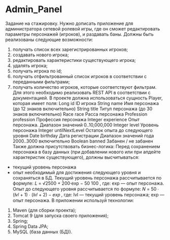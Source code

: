 # Admin_Panel
Задание на стажировку.
Нужно дописать приложение для администратора сетевой ролевой игры, где он сможет редактировать 
параметры персонажей (игроков), и раздавать баны. Должны быть реализованы следующие 
возможности:
1. получать список всех зарегистрированных игроков;
2. создавать нового игрока;
3. редактировать характеристики существующего игрока;
4. удалять игрока;
5. получать игрока по id;
6. получать отфильтрованный список игроков в соответствии с переданными фильтрами;
7. получать количество игроков, которые соответствуют фильтрам.
Для этого необходимо реализовать REST API в соответствии с документацией. 
В проекте должна использоваться сущность Player, которая имеет поля:
Long id ID игрока
String name Имя персонажа (до 12 знаков включительно)
String title Титул персонажа (до 30 знаков включительно)
Race race Расса персонажа
Profession profession Профессия персонажа
Integer experience Опыт персонажа. Диапазон значений 0..10,000,000
Integer level Уровень персонажа
Integer untilNextLevel Остаток опыта до следующего уровня
Date birthday Дата регистрации
Диапазон значений года 2000..3000 включительно
Boolean banned Забанен / не забанен
Также должна присутствовать бизнес-логика:
Перед сохранением персонажа в базу данных (при добавлении нового или при апдейте характеристик 
существующего), должны высчитываться:
- текущий уровень персонажа
- опыт необходимый для достижения следующего уровня
и сохраняться в БД. Текущий уровень персонажа рассчитывается по формуле:
𝐿 =
√2500 + 200·exp − 50
100
,
где:
exp — опыт персонажа.
Опыт до следующего уровня рассчитывается по формуле:
𝑁 = 50 ∙ (𝑙𝑣𝑙 + 1) ∙ (𝑙𝑣𝑙 + 2) − 𝑒𝑥𝑝 ,
где:
lvl — текущий уровень персонажа;
exp — опыт персонажа.
В приложении используй технологии:
1. Maven (для сборки проекта);
2. Tomcat 9 (для запуска своего приложения);
3. Spring;
4. Spring Data JPA;
5. MySQL (база данных (БД)).
